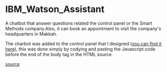 # IBM_Watson_Assistant
A chatbot that answer questions related the control panel or the Smart Methods company.Also, it can book an appointment to visit the company's  headquarters in Makkah.

The charbot was added to the control panel that I designed ([you can find it here](https://github.com/sara-alamoudi/UI-Control-Panel)), this was done simply by codying and pasting the Javascript code before the end of the body tag in the HTML source.

[source](https://cloud.ibm.com/docs/assistant?topic=assistant-getting-started)
